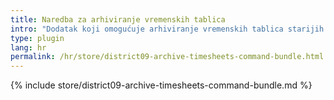 ```yaml
---
title: Naredba za arhiviranje vremenskih tablica
intro: "Dodatak koji omogućuje arhiviranje vremenskih tablica starijih od određenog vremena pomoću naredbe."
type: plugin
lang: hr
permalink: /hr/store/district09-archive-timesheets-command-bundle.html
---
```


{% include store/district09-archive-timesheets-command-bundle.md %}
